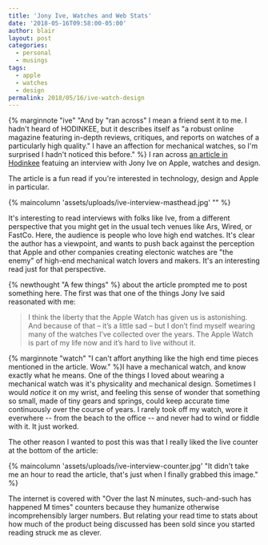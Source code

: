 ```yaml
---
title: 'Jony Ive, Watches and Web Stats'
date: '2018-05-16T09:58:00-05:00'
author: blair
layout: post
categories:
  - personal
  - musings
tags:
  - apple
  - watches
  - design
permalink: 2018/05/16/ive-watch-design
---
```

{% marginnote "ive" "And by \"ran across\" I mean a friend sent it to me.  I hadn't heard of HODINKEE, but it describes itself as \"a robust online magazine featuring in-depth reviews, critiques, and reports on watches of a particularly high quality.\"  I have an affection for mechanical watches, so I'm surprised I hadn't noticed this before." %} I ran across [an article in Hodinkee](https://www.hodinkee.com/magazine/jony-ive-apple) featuing an interview with Jony Ive on Apple, watches and design.  

The article is a fun read if you're interested in technology, design and Apple in particular.

{% maincolumn 'assets/uploads/ive-interview-masthead.jpg' "" %}

It's interesting to read interviews with folks like Ive, from a different perspective that you might get in the usual tech venues like Ars, Wired, or FastCo.  Here, the audience is people who love high end watches.  It's clear the author has a viewpoint, and wants to push back against the perception that Apple and other companies creating electonic watches are  "the enemy" of high-end mechanical watch lovers and makers.  It's an interesting read just for that perspective. 

{% newthought "A few things" %} about the article prompted me to post something here.  The first was that one of the things Jony Ive said reasonated with me:

> I think the liberty that the Apple Watch has given us is astonishing. And because of that – it’s a little sad – but I don’t find myself wearing many of the watches I’ve collected over the years. The Apple Watch is part of my life now and it’s hard to live without it.

{% marginnote "watch" "I can't affort anything like the high end time pieces mentioned in the article.  Wow." %}I have a mechanical watch, and know exactly what he means.  One of the things I loved about wearing a mechanical watch was it's physicality and mechanical design. Sometimes I would _notice_ it on my wrist, and feeling this sense of wonder that something so small, made of tiny gears and springs, could keep accurate time continuously over the course of years. I rarely took off my watch, wore it everwhere -- from the beach to the office -- and never had to wind or fiddle with it. It just worked.

The other reason I wanted to post this was that I really liked the live counter at the bottom of the article:

{% maincolumn 'assets/uploads/ive-interview-counter.jpg' "It didn't take me an hour to read the article, that's just when I finally grabbed this image." %}

The internet is covered with "Over the last N minutes, such-and-such has happened M times" counters because they humanize otherwise incomprehensibly larger numbers.  But relating your read time to stats about how much of the product being discussed has been sold since you started reading struck me as clever.  
